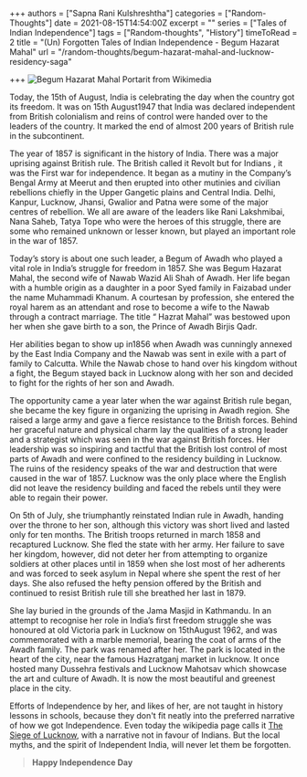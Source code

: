 +++
authors = ["Sapna Rani Kulshreshtha"]
categories = ["Random-Thoughts"]
date = 2021-08-15T14:54:00Z
excerpt = ""
series = ["Tales of Indian Independence"]
tags = ["Random-thoughts", "History"]
timeToRead = 2
title = "(Un) Forgotten Tales of Indian Independence - Begum Hazarat Mahal"
url = "/random-thoughts/begum-hazarat-mahal-and-lucknow-residency-saga"

+++
![Begum Hazarat Mahal Portarit from Wikimedia](/images/begum_hazrat_mahal.jpg "Begum Hazarat Mahal")

Today, the 15th of August, India is celebrating the day when the country got its freedom. It was on 15th August1947 that India was declared independent from British colonialism and reins of control were handed over to the leaders of the country. It marked the end of almost 200 years of British rule in the subcontinent.

The year of 1857 is significant in the history of India. There was a major uprising against British rule. The British called it Revolt but for Indians , it was the First war for independence. It began as a mutiny in the Company’s Bengal Army at Meerut and then erupted into other mutinies and civilian rebellions chiefly in the Upper Gangetic plains and Central India. Delhi, Kanpur, Lucknow, Jhansi, Gwalior and Patna were some of the major centres of rebellion. We all are aware of the leaders like Rani Lakshmibai, Nana Saheb, Tatya Tope who were the heroes of this struggle, there are some who remained unknown or lesser known, but played an important role in the war of 1857.

Today’s story is about one such leader, a Begum of Awadh who played a vital role in India’s struggle for freedom in 1857. She was Begum Hazarat Mahal, the second wife of Nawab Wazid Ali Shah of Awadh. Her life began with a humble origin as a daughter in a poor Syed family in Faizabad under the name Muhammadi Khanum. A courtesan by profession, she entered the royal harem as an attendant and rose to become a wife to the Nawab through a contract marriage. The title “ Hazrat Mahal” was bestowed upon her when she gave birth to a son, the Prince of Awadh Birjis Qadr.

Her abilities began to show up in1856 when Awadh was cunningly annexed by the East India Company and the Nawab was sent in exile with a part of family to Calcutta. While the Nawab chose to hand over his kingdom without a fight, the Begum stayed back in Lucknow along with her son and decided to fight for the rights of her son and Awadh.

The opportunity came a year later when the war against British rule began, she became the key figure in organizing the uprising in Awadh region. She raised a large army and gave a fierce resistance to the British forces. Behind her graceful nature and physical charm lay the qualities of a strong leader and a strategist which was seen in the war against British forces. Her leadership was so inspiring and tactful that the British lost control of most parts of Awadh and were confined to the residency building in Lucknow. The ruins of the residency speaks of the war and destruction that were caused in the war of 1857. Lucknow was the only place where the English did not leave the residency building and faced the rebels until they were able to regain their power.

On 5th of July, she triumphantly reinstated Indian rule in Awadh, handing over the throne to her son, although this victory was short lived and lasted only for ten months. The British troops returned in march 1858 and recaptured Lucknow. She fled the state with her army. Her failure to save her kingdom, however, did not deter her from attempting to organize soldiers at other places until in 1859 when she lost most of her adherents and was forced to seek asylum in Nepal where she spent the rest of her days. She also refused the hefty pension offered by the British and continued to resist British rule till she breathed her last in 1879.

She lay buried in the grounds of the Jama Masjid in Kathmandu. In an attempt to recognise her role in India’s first freedom struggle she was honoured at old Victoria park in Lucknow on 15thAugust 1962, and was commemorated with a marble memorial, bearing the coat of arms of the Awadh family. The park was renamed after her. The park is located in the heart of the city, near the famous Hazratganj market in lucknow. It once hosted many Dussehra festivals and Lucknow Mahotsav which showcase the art and culture of Awadh. It is now the most beautiful and greenest place in the city.

Efforts of Independence by her, and likes of her, are not taught in history lessons in schools, because they don't fit neatly into the preferred narrative of how we got Independence. Even today the wikipedia page calls it [The Siege of Lucknow](), with a narrative not in favour of Indians. But the local myths, and the spirit of Independent India, will never let them be forgotten. 

> **Happy Independence Day** 